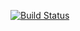 [![Build Status](https://travis-ci.org/alesurli/Home-AssistantConfig.svg?branch=master)](https://travis-ci.org/alesurli/Home-AssistantConfig/)
